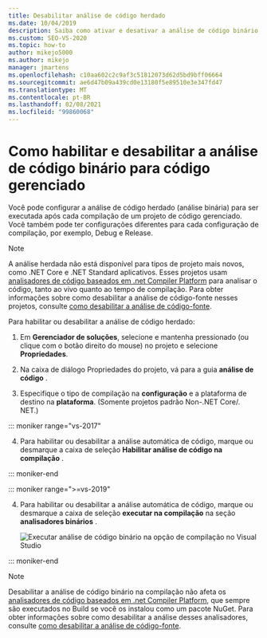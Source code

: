 ```yaml
---
title: Desabilitar análise de código herdado
ms.date: 10/04/2019
description: Saiba como ativar e desativar a análise de código binário no Visual Studio. Consulte como configurar esse recurso em projetos de código gerenciado.
ms.custom: SEO-VS-2020
ms.topic: how-to
author: mikejo5000
ms.author: mikejo
manager: jmartens
ms.openlocfilehash: c10aa602c2c9af3c51812073d62d5bd9bff06664
ms.sourcegitcommit: ae6d47b09a439cd0e13180f5e89510e3e347fd47
ms.translationtype: MT
ms.contentlocale: pt-BR
ms.lasthandoff: 02/08/2021
ms.locfileid: "99860068"
---
```

# <a name="how-to-enable-and-disable-binary-code-analysis-for-managed-code"></a>Como habilitar e desabilitar a análise de código binário para código gerenciado

Você pode configurar a análise de código herdado (análise binária) para ser executada após cada compilação de um projeto de código gerenciado. Você também pode ter configurações diferentes para cada configuração de compilação, por exemplo, Debug e Release.

> [!NOTE]
> A análise herdada não está disponível para tipos de projeto mais novos, como .NET Core e .NET Standard aplicativos. Esses projetos usam [analisadores de código baseados em .net Compiler Platform](roslyn-analyzers-overview.md) para analisar o código, tanto ao vivo quanto ao tempo de compilação. Para obter informações sobre como desabilitar a análise de código-fonte nesses projetos, consulte [como desabilitar a análise de código-fonte](disable-code-analysis.md).

Para habilitar ou desabilitar a análise de código herdado:

1. Em **Gerenciador de soluções**, selecione e mantenha pressionado (ou clique com o botão direito do mouse) no projeto e selecione **Propriedades**.

2. Na caixa de diálogo Propriedades do projeto, vá para a guia **análise de código** .

3. Especifique o tipo de compilação na **configuração** e a plataforma de destino na **plataforma**. (Somente projetos padrão Non-.NET Core/. NET.)

::: moniker range="vs-2017"

4. Para habilitar ou desabilitar a análise automática de código, marque ou desmarque a caixa de seleção **Habilitar análise de código na compilação** .

::: moniker-end

::: moniker range=">=vs-2019"

4. Para habilitar ou desabilitar a análise automática de código, marque ou desmarque a caixa de seleção **executar na compilação** na seção **analisadores binários** .

   ![Executar análise de código binário na opção de compilação no Visual Studio](media/run-on-build-binary-analyzers.png)

::: moniker-end

> [!NOTE]
> Desabilitar a análise de código binário na compilação não afeta os [analisadores de código baseados em .net Compiler Platform](roslyn-analyzers-overview.md), que sempre são executados no Build se você os instalou como um pacote NuGet. Para obter informações sobre como desabilitar a análise desses analisadores, consulte [como desabilitar a análise de código-fonte](disable-code-analysis.md).
